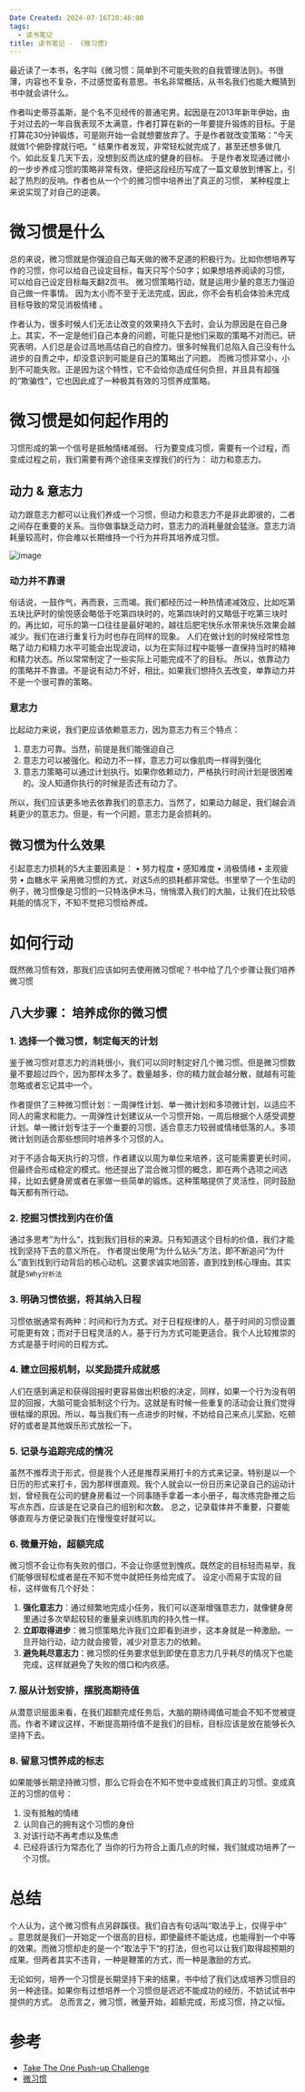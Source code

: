 ```yaml
---
Date Created: 2024-07-16T20:46:00
tags:
  - 读书笔记
title: 读书笔记 - 《微习惯》
---
```


最近读了一本书，名字叫《微习惯：简单到不可能失败的自我管理法则》。书很薄，内容也不复杂，不过感觉蛮有意思。书名非常概括，从书名我们也能大概猜到书中就会讲什么。

作者叫史蒂芬盖斯，是个名不见经传的普通宅男。起因是在2013年新年伊始，由于对过去的一年自我表现不太满意，作者打算在新的一年要提升锻炼的目标。于是打算花30分钟锻炼，可是刚开始一会就想要放弃了。于是作者就改变策略：”今天就做1个俯卧撑就行吧。“ 结果作者发现，非常轻松就完成了，甚至还想多做几个。如此反复几天下去，没想到反而达成的健身的目标。
于是作者发现通过微小的一步步养成习惯的策略非常有效，便把这段经历写成了一篇文章放到博客上，引起了热烈的反响。作者也从一个个的微习惯中培养出了真正的习惯， 某种程度上来说实现了对自己的逆袭。

# 微习惯是什么
总的来说，微习惯就是你强迫自己每天做的微不足道的积极行为。比如你想培养写作的习惯，你可以给自己设定目标，每天只写个50字；如果想培养阅读的习惯，可以给自己设定目标每天翻2页书。
微习惯策略行动，就是运用少量的意志力强迫自己做一件事情。 因为太小而不至于无法完成，因此，你不会有机会体验未完成目标导致的常见消极情绪 。

作者认为，很多时候人们无法让改变的效果持久下去时，会认为原因是在自己身上。其实，不一定是他们自己本身的问题，可能只是他们采取的策略不对而已。研究表明，人们总是会过高地高估自己的自控力。很多时候我们总陷入自己没有什么进步的自责之中，却没意识到可能是自己的策略出了问题。
而微习惯非常小，小到不可能失败。正是因为这个特性，它不会给你造成任何负担，并且具有超强的“欺骗性”，它也因此成了一种极其有效的习惯养成策略。 

# 微习惯是如何起作用的

习惯形成的第一个信号是抵触情绪减弱。
行为要变成习惯，需要有一个过程，而变成过程之前，我们需要有两个途径来支撑我们的行为： 动力和意志力。
## 动力 & 意志力

动力跟意志力都可以让我们养成一个习惯，但动力和意志力不是非此即彼的，二者之间存在重要的关系。当你做事缺乏动力时，意志力的消耗量就会猛涨。意志力消耗量较高时，你会难以长期维持一个行为并将其培养成习惯。

![image](https://github.com/user-attachments/assets/d7f0335b-df6d-43d2-a4af-e7e5407c50d6)

### 动力并不靠谱
俗话说，一鼓作气，再而衰，三而竭。我们都经历过一种热情递减效应，比如吃第五块比萨时的愉悦感会略低于吃第四块时的，吃第四块时的又略低于吃第三块时的。再比如，可乐的第一口往往是最好喝的，越往后肥宅快乐水带来快乐效果会越减少。我们在进行重复行为时也存在同样的现象。
人们在做计划的时候经常性忽略了动力和精力水平可能会出现波动，以为在实际过程中能够一直保持当时的精神和精力状态。所以常常制定了一些实际上可能完成不了的目标。
所以，依靠动力的策略并不靠谱。不是说有动力不好，相比，如果我们想持久去改变，单靠动力并不是一个很可靠的策略。

### 意志力
比起动力来说，我们更应该依赖意志力，因为意志力有三个特点：
1. 意志力可靠。当然，前提是我们能强迫自己
2. 意志力可以被强化。和动力不一样，意志力可以像肌肉一样得到强化
3. 意志力策略可以通过计划执行。如果你依赖动力，严格执行时间计划是很困难的。没人知道你执行的时候是否还有动力了。

所以，我们应该更多地去依靠我们的意志力。当然了，如果动力越足，我们越会消耗更少的意志力。但是，有一个问题，意志力是会损耗的。
## 微习惯为什么效果
引起意志力损耗的5大主要因素是：
•  努力程度
•  感知难度
•  消极情绪
•  主观疲劳
•  血糖水平
采用微习惯的方式，对这5点的损耗都非常低。书里举了一个生动的例子，微习惯像是习惯的一只特洛伊木马，悄悄潜入我们的大脑，让我们在比较低耗能的情况下，不知不觉把习惯给养成。

# 如何行动
既然微习惯有效，那我们应该如何去使用微习惯呢？书中给了几个步骤让我们培养微习惯

## 八大步骤： 培养成你的微习惯
### 1. 选择一个微习惯，制定每天的计划
鉴于微习惯对意志力的消耗很小，我们可以同时制定好几个微习惯。但是微习惯数量不要超过四个，因为那样太多了。数量越多，你的精力就会越分散，就越有可能忽略或者忘记其中一个。

作者提供了三种微习惯计划：一周弹性计划、单一微计划和多项微计划，以适应不同人的需求和能力。一周弹性计划建议从一个习惯开始，一周后根据个人感受调整计划。单一微计划专注于一个重要的习惯，适合意志力较弱或情绪低落的人。多项微计划则适合那些想同时培养多个习惯的人。

对于不适合每天执行的习惯，作者建议以周为单位来培养，这可能需要更长时间，但最终会形成稳定的模式。他还提出了混合微习惯的概念，即在两个选项之间选择，比如去健身房或者在家做一些简单的锻炼。这种策略提供了灵活性，同时鼓励每天都有所行动。

### 2. 挖掘习惯找到内在价值
通过多思考”为什么“，找到我们目标的来源。只有知道这个目标的价值，我们才能找到坚持下去的意义所在。
作者提出使用“为什么钻头”方法，即不断追问“为什么”直到找到行动背后的核心动机。这要求诚实地回答，直到找到核心理由。其实就是`5Why分析法`

### 3. 明确习惯依据，将其纳入日程
习惯依据通常有两种：时间和行为方式。对于日程规律的人，基于时间的习惯设置可能更有效；而对于日程灵活的人，基于行为方式可能更适合。我个人比较推崇的方式是基于时间的日程方式。

### 4. 建立回报机制，以奖励提升成就感
人们在感到满足和获得回报时更容易做出积极的决定，同样，如果一个行为没有明显的回报，大脑可能会抵制这个行为。这就是有时候一些重复的活动会让我们觉得很枯燥的原因。所以，每当我们有一点进步的时候，不妨给自己来点儿奖励，吃顿好的或者是其他娱乐形式放松一下。

### 5. 记录与追踪完成的情况
虽然不推荐流于形式，但是我个人还是推荐采用打卡的方式来记录。特别是以一个日历的形式来打卡，因为那样很直观。我个人就会以一份日历来记录自己的运动计划，曾经我在公司的健身房看过一个同事随手拿着一本小册子，每次练完卧推之后写点东西，应该是在记录自己的组别和次数。
总之，记录载体并不重要，只要能够直观与方便记录我们在慢慢变好就可以。

### 6. 微量开始，超额完成
微习惯不会让你有失败的借口，不会让你感觉到愧疚。既然定的目标轻而易举，我们能够很轻松或者是在不知不觉中就把任务给完成了。
设定小而易于实现的目标，这样做有几个好处：
1. **强化意志力**：通过频繁地完成小任务，我们可以逐渐增强意志力，就像健身房里通过多次举起较轻的重量来训练肌肉的持久性一样。
2. **立即取得进步**：微习惯策略允许我们立即看到进步，这本身就是一种激励。一旦开始行动，动力就会接管，减少对意志力的依赖。
3. **避免耗尽意志力**：微习惯的任务要求低到即使在意志力几乎耗尽的情况下也能完成，这样就避免了失败的借口和内疚感。

### 7. 服从计划安排，摆脱高期待值
从潜意识层面来看，在我们超额完成任务后，大脑的期待阈值可能会不知不觉被提高。作者不建议这样，不断提高期待值不是我们的目标，目标应该是放在能够长久坚持下去。

### 8. 留意习惯养成的标志
如果能够长期坚持微习惯，那么它将会在不知不觉中变成我们真正的习惯。变成真正的习惯的信号：
1. 没有抵触的情绪
2. 认同自己的拥有这个习惯的身份
3. 对该行动不再考虑以及焦虑
4. 已经将该行为常态化了
当你的行为符合上面几点的时候，我们就成功培养了一个习惯。

# 总结
个人认为，这个微习惯有点另辟蹊径。我们自古有句话叫“取法乎上，仅得乎中” 。意思就是我们一开始定一个很高的目标，即使最终不能达成，也能得到一个中等的效果。而微习惯却走的是一个”取法乎下“的打法，但也可以让我们取得超预期的成果。但两者其实不违背，一种是鞭策的方式，而一种是激励的方式。

无论如何，培养一个习惯是长期坚持下来的结果，书中给了我们达成培养习惯目的另一种途径。如果你有过想培养一个习惯但是迟迟不能成功的经历，不妨试试书中提供的方式。
总而言之，微习惯，微量开始，超额完成，形成习惯，持之以恒。
# 参考
- [Take The One Push-up Challenge](https://minihabits.com/take-the-one-push-up-challenge/)
- [微习惯](https://book.douban.com/subject/26877306/)
